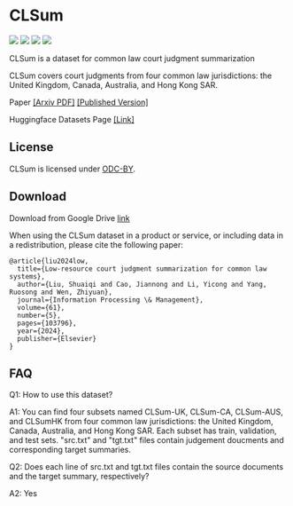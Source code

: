 # CLSum

![](https://img.shields.io/badge/version-v1.0-blue.svg)
![](https://img.shields.io/badge/language-ENG-lightgrey.svg)
[![](https://img.shields.io/badge/license-ODCBy-green.svg)](https://opendatacommons.org/licenses/by/1-0/)
[![](https://img.shields.io/badge/author-@sq-red.svg)](https://stevenlau6.github.io/)


CLSum is a dataset for common law court judgment summarization

CLSum covers court judgments from four common law jurisdictions: the United Kingdom, Canada, Australia, and Hong Kong SAR.

Paper <a href="https://arxiv.org/pdf/2403.04454.pdf">[Arxiv PDF]</a> <a href="https://www.sciencedirect.com/science/article/abs/pii/S0306457324001511">[Published Version]</a>

Huggingface Datasets Page <a href="https://huggingface.co/datasets/Shuaiqi/CLSum">[Link]</a>

## License
CLSum is licensed under [ODC-BY](https://opendatacommons.org/licenses/by/1-0/).

## Download

Download from Google Drive [link](https://drive.google.com/drive/folders/1qAUr1uUxTFhX6Uuceu8wR2Uhl_mQGs3T?usp=drive_link)

When using the CLSum dataset in a product or service, or including data in a redistribution, please cite the following paper:

```
@article{liu2024low,
  title={Low-resource court judgment summarization for common law systems},
  author={Liu, Shuaiqi and Cao, Jiannong and Li, Yicong and Yang, Ruosong and Wen, Zhiyuan},
  journal={Information Processing \& Management},
  volume={61},
  number={5},
  pages={103796},
  year={2024},
  publisher={Elsevier}
}
```


## FAQ

Q1: How to use this dataset?

A1: You can find four subsets named CLSum-UK, CLSum-CA, CLSum-AUS, and CLSumHK from four common law jurisdictions: the United Kingdom, Canada, Australia, and Hong Kong SAR. Each subset has train, validation, and test sets. 
"src.txt" and "tgt.txt" files contain judgement doucments and corresponding target summaries.

Q2: Does each line of src.txt​ and tgt.txt​ files contain the source documents and the target summary, respectively?

A2: Yes



